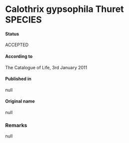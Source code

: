 # Calothrix gypsophila Thuret SPECIES

#### Status
ACCEPTED

#### According to
The Catalogue of Life, 3rd January 2011

#### Published in
null

#### Original name
null

### Remarks
null